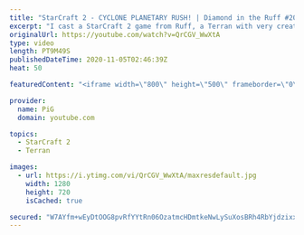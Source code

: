 ```yaml
---
title: "StarCraft 2 - CYCLONE PLANETARY RUSH! | Diamond in the Ruff #20"
excerpt: "I cast a StarCraft 2 game from Ruff, a Terran with very creative gameplay. What will he pull out of the hat against his Protoss opponent?  Check out all episodes of 💎 Diamond in the Ruff: https://www.youtube.com/playlist?list=PLFUDU8AOevUfdEq20wYq8Sm9z3sc1yn0l Follow Ruff: https://www.twitch.tv/ruff13"
originalUrl: https://youtube.com/watch?v=QrCGV_WwXtA
type: video
length: PT9M49S
publishedDateTime: 2020-11-05T02:46:39Z
heat: 50

featuredContent: "<iframe width=\"800\" height=\"500\" frameborder=\"0\" src=\"https://www.youtube.com/embed/QrCGV_WwXtA\" allow=\"accelerometer; autoplay; encrypted-media; gyroscope; picture-in-picture\" allowfullscreen></iframe>"

provider:
  name: PiG
  domain: youtube.com

topics:
  - StarCraft 2
  - Terran

images:
  - url: https://i.ytimg.com/vi/QrCGV_WwXtA/maxresdefault.jpg
    width: 1280
    height: 720
    isCached: true

secured: "W7AYfm+wEyDtOOG8pvRfYYtRn06OzatmcHDmtkeNwLySuXosBRh4RbYjdzixxj8/MQfp/K2mOf/VjJ0tvKa3/pUXexuRU/tBXD7YQP9JiffJTGWMOF6GbdZejNlw9W59fVQUIHYuvJS47BZX78wTj36V+eWR+dTuDdsyQAVoQ6zkpi12+jM5s9zbMIIhlpYkTyOVAAVaXZnc1nTYfaX6GHhx6uTU0xq/gAD6tMovBSx0jgGuxRvPRZw1L83yZ9zt4KVVHW1tOpfkWPjgkQa6jj0FEJjtPwM/0I82THh4oNSeo1SDWSq2XW+Ba3x92CQwNFb3fRJojOnGlSR703nCgIoXRAF/MRhzTBULRc7g1yq7UqOj4SUMa+hhJPEFAfNrqDpEZUncZh+epoTqQ4ih9OdCywjTs65ulUCcuNIi2So=;w40xMYp7UUwYe12f39v9VA=="
---
```


